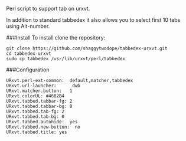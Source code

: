Perl script to support tab on urxvt.

In addition to standard tabbedex it also allows you to select first 10 tabs
using Alt-number.

###Install
To install clone the repository:

    git clone https://github.com/shaggytwodope/tabbedex-urxvt.git
    cd tabbedex-urxvt
    sudo cp tabbedex /usr/lib/urxvt/perl/tabbedex

###Configuration

    URxvt.perl-ext-common:  default,matcher,tabbedex
    URxvt.url-launcher:      dwb
    URxvt.matcher.button:   1
    URxvt.colorUL: #4682B4
    URxvt.tabbed.tabbar-fg: 2
    URxvt.tabbed.tabbar-bg: 0
    URxvt.tabbed.tab-fg: 2
    URxvt.tabbed.tab-bg: 0
    URxvt.tabbed.autohide:  yes
    URxvt.tabbed.new-button:  no
    URxvt.tabbed.title: yes

